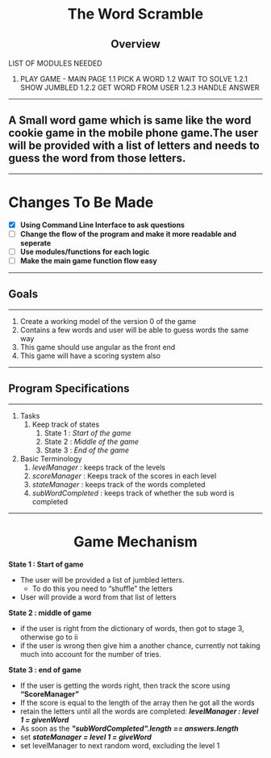 # <center>The Word Scramble</center>
## **<center>Overview</center>** 

LIST OF MODULES NEEDED
1. PLAY GAME - MAIN PAGE
        1.1 PICK A WORD
        1.2 WAIT TO SOLVE
            1.2.1 SHOW JUMBLED
            1.2.2 GET WORD FROM USER
            1.2.3 HANDLE ANSWER 

---
A Small word game which is same like the word cookie game in the mobile phone game.The user will be provided with a list of letters and needs to guess the word from those letters.
---
---
# Changes To Be Made
 - [X] **Using Command Line Interface to ask questions**
- [ ] **Change the flow of the program and make it more readable and seperate**
- [ ] **Use modules/functions for each logic**
- [ ] **Make the main game function flow easy**
---
## **Goals**
---
1. Create a working model of the version 0 of the game
2. Contains a few words and user will be able to guess words the same way
3. This game should use angular as the front end
4. This game will have a scoring system also
---
## **Program Specifications**
---
1. Tasks
    1. Keep track of states
        1. State 1 : *Start of the game*
        2. State 2 : *Middle of the game*
        3. State 3 : *End of the game*
2. Basic Terminology
    1. *levelManager* : keeps track of the levels
    2. *scoreManager* : Keeps track of the scores in each level
    3. *stateManager* : keeps track of the words completed
    4. *subWordCompleted* : keeps track of whether the sub word is completed

---
# <center> **Game Mechanism**


**State 1 : Start of game**

- The user will be provided a list of jumbled letters.
    - To do this you need to “shuffle” the letters    
- User will provide a word from that list of letters


**State 2 : middle of game**

- if the user is right from the dictionary of words, then got to stage 3, otherwise go to ii
- if the user is wrong then give him a another chance, currently not taking much into account for the number of tries.

**State 3 : end of game**

- If the user is getting the words right, then track the score using **“ScoreManager”**
- If the score is equal to the length of the array then he got all the words
- retain the letters until all the words are completed: 
***levelManager : level 1 = givenWord***
- As soon as the ***"subWordCompleted".length == answers.length***
- set ***stateManager = level 1 = giveWord***
- set levelManager to next random word, excluding the level 1




